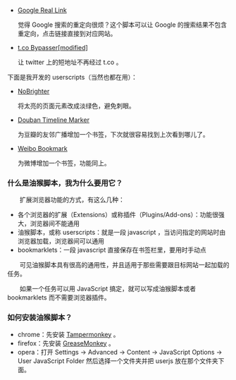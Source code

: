 * [Google Real Link](http://userscripts.org/scripts/show/125473)

	觉得 Google 搜索的重定向很烦？这个脚本可以让 Google 的搜索结果不包含重定向，点击链接直接到对应网站。

* [t.co Bypasser[modified]](http://userscripts.org/scripts/show/126245)

	让 twitter 上的短地址不再经过 t.co 。

下面是我开发的 userscripts（当然也都在用）：

* [NoBrighter](http://userscripts.org/scripts/show/138275)

	将太亮的页面元素改成淡绿色，避免刺眼。

* [Douban Timeline Marker](http://userscripts.org/scripts/show/125728)

	为豆瓣的友邻广播增加一个书签，下次就很容易找到上次看到哪儿了。

* [Weibo Bookmark](http://userscripts.org/scripts/show/126882)

	为微博增加一个书签，功能同上。

### 什么是油猴脚本，我为什么要用它？

　　扩展浏览器功能的方式，有这么几种：

* 各个浏览器的扩展（Extensions）或称插件（Plugins/Add-ons）：功能很强大，浏览器间不能通用
* 油猴脚本，或称 userscripts：就是一段 javascript ，当访问指定的网站时由浏览器加载，浏览器间可以通用
* bookmarklets：一段 javascript 直接保存在书签栏里，要用时手动点

　　可见油猴脚本具有很高的通用性，并且适用于那些需要跟目标网站一起加载的任务。

　　如果一个任务可以用 JavaScript 搞定，就可以写成油猴脚本或者 bookmarklets 而不需要浏览器插件。

### 如何安装油猴脚本？

* chrome：先安装 [Tampermonkey](http://tampermonkey.net/) 。
* firefox：先安装 [GreaseMonkey](https://addons.mozilla.org/zh-CN/firefox/addon/greasemonkey/) 。
* opera：打开 Settings -&gt; Advanced -&gt; Content -&gt; JavaScript Options -&gt; User JavaScript Folder 然后选择一个文件夹并把 userjs 放在那个文件夹下面。
